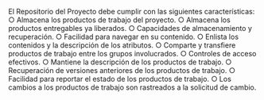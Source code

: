 El Repositorio del Proyecto debe cumplir con las siguientes características:
○	Almacena los productos de trabajo del proyecto.
○	Almacena los productos entregables ya liberados.
○	Capacidades de almacenamiento y recuperación.
○	Facilidad para navegar en su contenido.
○	Enlista los contenidos y la descripción de los atributos.
○	Comparte y transfiere productos de trabajo entre los grupos involucrados.
○	Controles de acceso efectivos.
○	Mantiene la descripción de los productos de trabajo.
○	Recuperación de versiones anteriores de los productos de trabajo.
○	Facilidad para reportar el estado de los productos de trabajo.
○	Los cambios a los productos de trabajo son rastreados a la solicitud de cambio.
